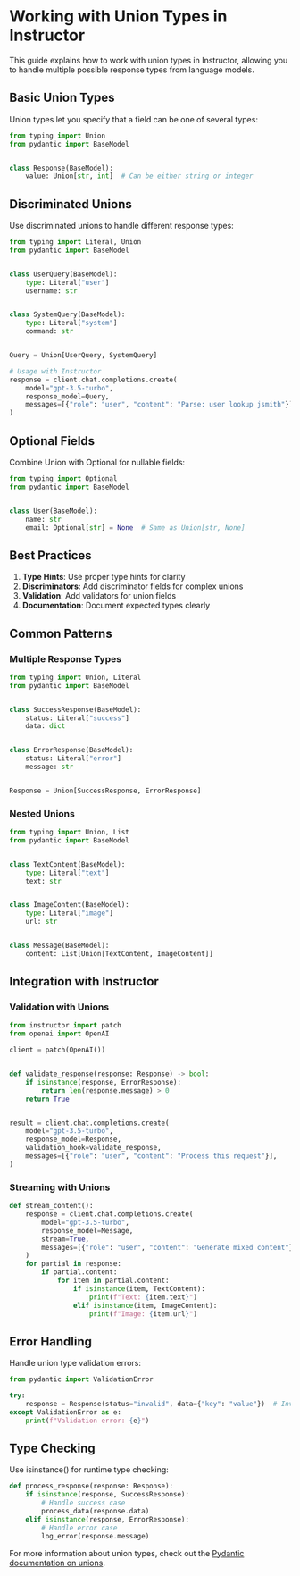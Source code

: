 # Working with Union Types in Instructor

This guide explains how to work with union types in Instructor, allowing you to handle multiple possible response types from language models.

## Basic Union Types

Union types let you specify that a field can be one of several types:

```python
from typing import Union
from pydantic import BaseModel


class Response(BaseModel):
    value: Union[str, int]  # Can be either string or integer
```

## Discriminated Unions

Use discriminated unions to handle different response types:

```python
from typing import Literal, Union
from pydantic import BaseModel


class UserQuery(BaseModel):
    type: Literal["user"]
    username: str


class SystemQuery(BaseModel):
    type: Literal["system"]
    command: str


Query = Union[UserQuery, SystemQuery]

# Usage with Instructor
response = client.chat.completions.create(
    model="gpt-3.5-turbo",
    response_model=Query,
    messages=[{"role": "user", "content": "Parse: user lookup jsmith"}],
)
```

## Optional Fields

Combine Union with Optional for nullable fields:

```python
from typing import Optional
from pydantic import BaseModel


class User(BaseModel):
    name: str
    email: Optional[str] = None  # Same as Union[str, None]
```

## Best Practices

1. **Type Hints**: Use proper type hints for clarity
2. **Discriminators**: Add discriminator fields for complex unions
3. **Validation**: Add validators for union fields
4. **Documentation**: Document expected types clearly

## Common Patterns

### Multiple Response Types
```python
from typing import Union, Literal
from pydantic import BaseModel


class SuccessResponse(BaseModel):
    status: Literal["success"]
    data: dict


class ErrorResponse(BaseModel):
    status: Literal["error"]
    message: str


Response = Union[SuccessResponse, ErrorResponse]
```

### Nested Unions
```python
from typing import Union, List
from pydantic import BaseModel


class TextContent(BaseModel):
    type: Literal["text"]
    text: str


class ImageContent(BaseModel):
    type: Literal["image"]
    url: str


class Message(BaseModel):
    content: List[Union[TextContent, ImageContent]]
```

## Integration with Instructor

### Validation with Unions
```python
from instructor import patch
from openai import OpenAI

client = patch(OpenAI())


def validate_response(response: Response) -> bool:
    if isinstance(response, ErrorResponse):
        return len(response.message) > 0
    return True


result = client.chat.completions.create(
    model="gpt-3.5-turbo",
    response_model=Response,
    validation_hook=validate_response,
    messages=[{"role": "user", "content": "Process this request"}],
)
```

### Streaming with Unions
```python
def stream_content():
    response = client.chat.completions.create(
        model="gpt-3.5-turbo",
        response_model=Message,
        stream=True,
        messages=[{"role": "user", "content": "Generate mixed content"}],
    )
    for partial in response:
        if partial.content:
            for item in partial.content:
                if isinstance(item, TextContent):
                    print(f"Text: {item.text}")
                elif isinstance(item, ImageContent):
                    print(f"Image: {item.url}")
```

## Error Handling

Handle union type validation errors:

```python
from pydantic import ValidationError

try:
    response = Response(status="invalid", data={"key": "value"})  # Invalid status
except ValidationError as e:
    print(f"Validation error: {e}")
```

## Type Checking

Use isinstance() for runtime type checking:

```python
def process_response(response: Response):
    if isinstance(response, SuccessResponse):
        # Handle success case
        process_data(response.data)
    elif isinstance(response, ErrorResponse):
        # Handle error case
        log_error(response.message)
```

For more information about union types, check out the [Pydantic documentation on unions](https://docs.pydantic.dev/latest/concepts/types/#unions).
